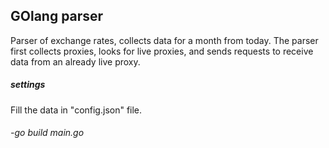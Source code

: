 ## GOlang parser

Parser of exchange rates, collects data for a month from today. 
The parser first collects proxies, looks for live proxies, and sends requests to receive data from an already live proxy.

##### settings
Fill the data in "config.json" file.
 
###### -go build main.go

